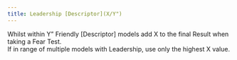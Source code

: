 ```yaml
---
title: Leadership [Descriptor](X/Y")
---
```

Whilst within Y” Friendly [Descriptor] models add X to the final Result when taking a Fear Test.  
If in range of multiple models with Leadership, use only the highest X value.